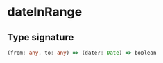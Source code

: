 # dateInRange

## Type signature

```typescript
(from: any, to: any) => (date?: Date) => boolean
```
